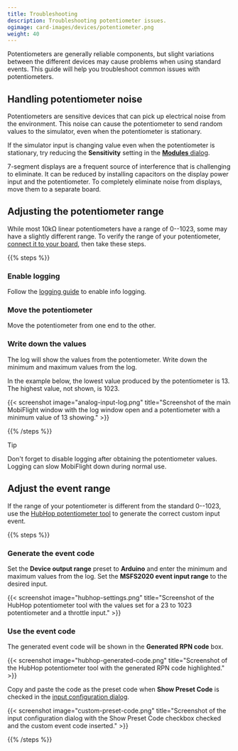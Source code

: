 ```yaml
---
title: Troubleshooting
description: Troubleshooting potentiometer issues.
ogimage: card-images/devices/potentiometer.png
weight: 40
---
```


Potentiometers are generally reliable components, but slight variations between the different devices may cause problems when using standard events. This guide will help you troubleshoot common issues with potentiometers.

## Handling potentiometer noise

Potentiometers are sensitive devices that can pick up electrical noise from the environment. This noise can cause the potentiometer to send random values to the simulator, even when the potentiometer is stationary.

If the simulator input is changing value even when the potentiometer is stationary, try reducing the **Sensitivity** setting in the [**Modules** dialog](/devices/potentiometer/settings-reference/#modules-dialog).

7-segment displays are a frequent source of interference that is challenging to eliminate. It can be reduced by installing capacitors on the display power input and the potentiometer. To completely eliminate noise from displays, move them to a separate board.

## Adjusting the potentiometer range

While most 10kΩ linear potentiometers have a range of 0--1023, some may have a slightly different range. To verify the range of your potentiometer, [connect it to your board](/devices/potentiometer/wiring/), then take these steps.

{{% steps %}}

### Enable logging

Follow the [logging guide](/guides/sharing-logs/) to enable info logging.

### Move the potentiometer

Move the potentiometer from one end to the other.

### Write down the values

The log will show the values from the potentiometer. Write down the minimum and maximum values from the log.

In the example below, the lowest value produced by the potentiometer is 13. The highest value, not shown, is 1023.

{{< screenshot image="analog-input-log.png" title="Screenshot of the main MobiFlight window with the log window open and a potentiometer with a minimum value of 13 showing." >}}

{{% /steps %}}

> [!TIP]
> Don't forget to disable logging after obtaining the potentiometer values. Logging can slow MobiFlight down during normal use.

## Adjust the event range

If the range of your potentiometer is different from the standard 0--1023, use the [HubHop potentiometer tool](https://hubhop.mobiflight.com/tools/) to generate the correct custom input event.

{{% steps %}}

### Generate the event code

Set the **Device output range** preset to **Arduino** and enter the minimum and maximum values from the log. Set the **MSFS2020 event input range** to the desired input.

{{< screenshot image="hubhop-settings.png" title="Screenshot of the HubHop potentiometer tool with the values set for a 23 to 1023 potentiometer and a throttle input." >}}

### Use the event code

The generated event code will be shown in the **Generated RPN code** box.

{{< screenshot image="hubhop-generated-code.png" title="Screenshot of the HubHop potentiometer tool with the generated RPN code highlighted." >}}

Copy and paste the code as the preset code when **Show Preset Code** is checked in the [input configuration dialog](/devices/potentiometer/configuring-device/).

{{< screenshot image="custom-preset-code.png" title="Screenshot of the input configuration dialog with the Show Preset Code checkbox checked and the custom event code inserted." >}}

{{% /steps %}}
